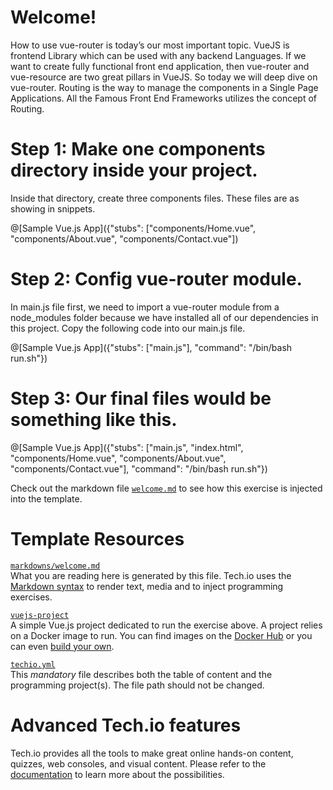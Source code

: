 # Welcome!

How to use vue-router is today’s our most important topic. VueJS is frontend Library which can be used with any backend Languages. If we want to create fully functional front end application, then vue-router and vue-resource are two great pillars in VueJS. So today we will deep dive on vue-router. Routing is the way to manage the components in a Single Page Applications. All the Famous Front End Frameworks utilizes the concept of Routing.

# Step 1: Make one components directory inside your project.

Inside that directory, create three components files. These files are as showing in snippets.

@[Sample Vue.js App]({"stubs": ["components/Home.vue", "components/About.vue", "components/Contact.vue"])

 # Step 2: Config vue-router module.

 In main.js file first, we need to import a vue-router module from a node_modules folder because we have installed all of our dependencies in this project. Copy the following code into our main.js file.

@[Sample Vue.js App]({"stubs": ["main.js"], "command": "/bin/bash run.sh"})

# Step 3: Our final files would be something like this.

@[Sample Vue.js App]({"stubs": ["main.js", "index.html", "components/Home.vue", "components/About.vue", "components/Contact.vue"], "command": "/bin/bash run.sh"})

Check out the markdown file [`welcome.md`](https://github.com/TechDotIO/vuejs-template/blob/master/markdowns/welcome.md) to see how this exercise is injected into the template.

# Template Resources

[`markdowns/welcome.md`](https://github.com/TechDotIO/vuejs-template/blob/master/markdowns/welcome.md)  
What you are reading here is generated by this file. Tech.io uses the [Markdown syntax](https://tech.io/doc/reference-markdowns) to render text, media and to inject programming exercises.


[`vuejs-project`](https://github.com/TechDotIO/vuejs-template/tree/master/vuejs-project)  
A simple Vue.js project dedicated to run the exercise above. A project relies on a Docker image to run. You can find images on the [Docker Hub](https://hub.docker.com/explore/) or you can even [build your own](https://tech.io/doc/reference-runner).


[`techio.yml`](https://github.com/TechDotIO/vuejs-template/blob/master/techio.yml)  
This *mandatory* file describes both the table of content and the programming project(s). The file path should not be changed.


# Advanced Tech.io features

Tech.io provides all the tools to make great online hands-on content, quizzes, web consoles, and visual content. Please refer to the [documentation](https://tech.io/doc) to learn more about the possibilities.
